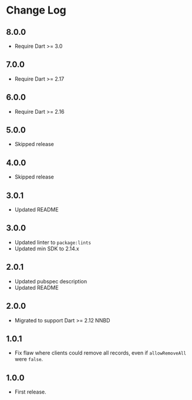 # Change Log

## 8.0.0

* Require Dart >= 3.0

## 7.0.0

* Require Dart >= 2.17

## 6.0.0

* Require Dart >= 2.16

## 5.0.0

* Skipped release

## 4.0.0

* Skipped release

## 3.0.1

* Updated README

## 3.0.0

* Updated linter to `package:lints`
* Updated min SDK to 2.14.x

## 2.0.1

* Updated pubspec description
* Updated README

## 2.0.0

* Migrated to support Dart >= 2.12 NNBD

## 1.0.1

* Fix flaw where clients could remove all records, even if `allowRemoveAll` were `false`.

## 1.0.0

* First release.
